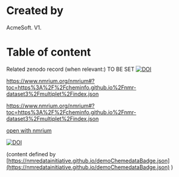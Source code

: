 # Created by

AcmeSoft. V1.
# Table of content

Related zenodo record (when relevant:)
TO BE SET
[![DOI](https://zenodo.org/badge/DOI/10.5281/zenodo.5115432.svg)](https://zenodo.org/record/5115432)


https://www.nmrium.org/nmrium#?toc=https%3A%2F%2Fcheminfo.github.io%2Fnmr-dataset3%2Fmultiplet%2Findex.json

https://www.nmrium.org/nmrium#?toc=https%3A%2F%2Fcheminfo.github.io%2Fnmr-dataset3%2Fmultiplet%2Findex.json

[open with nmrium](https://www.nmrium.org/nmrium#?jcamp=https://chemedata.github.io/create-zenodo-archive/data/1h.jdx)




[![DOI](https://img.shields.io/endpoint?url=https://nmredatainitiative.github.io/demoChemedataBadge.json)](https://nmredatainitiative.github.io/)

(content defined by  [https://nmredatainitiative.github.io/demoChemedataBadge.json](https://nmredatainitiative.github.io/demoChemedataBadge.json) )

